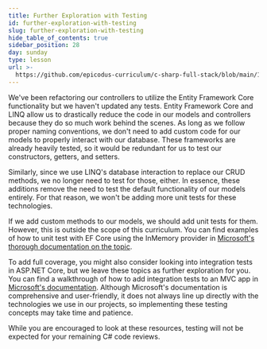 ```yaml
---
title: Further Exploration with Testing
id: further-exploration-with-testing
slug: further-exploration-with-testing
hide_table_of_contents: true
sidebar_position: 28
day: sunday
type: lesson
url: >-
  https://github.com/epicodus-curriculum/c-sharp-full-stack/blob/main/1h_further_exploration_with_testing.md
---
```


We've been refactoring our controllers to utilize the Entity Framework Core functionality but we haven't updated any tests. Entity Framework Core and LINQ allow us to drastically reduce the code in our models and controllers because they do so much work behind the scenes. As long as we follow proper naming conventions, we don't need to add custom code for our models to properly interact with our database. These frameworks are already heavily tested, so it would be redundant for us to test our constructors, getters, and setters.

Similarly, since we use LINQ's database interaction to replace our CRUD methods, we no longer need to test for those, either. In essence, these additions remove the need to test the default functionality of our models entirely. For that reason, we won't be adding more unit tests for these technologies.

If we add custom methods to our models, we should add unit tests for them. However, this is outside the scope of this curriculum. You can find examples of how to unit test with EF Core using the InMemory provider in [Microsoft's thorough documentation on the topic](https://docs.microsoft.com/en-us/ef/core/miscellaneous/testing/in-memory).

To add full coverage, you might also consider looking into integration tests in ASP.NET Core, but we leave these topics as further exploration for you. You can find a walkthrough of how to add integration tests to an MVC app in [Microsoft's documentation](https://docs.microsoft.com/en-us/aspnet/core/test/integration-tests?view=aspnetcore-6.0). Although Microsoft's documentation is comprehensive and user-friendly, it does not always line up directly with the technologies we use in our projects, so implementing these testing concepts may take time and patience.

While you are encouraged to look at these resources, testing will not be expected for your remaining C# code reviews.
